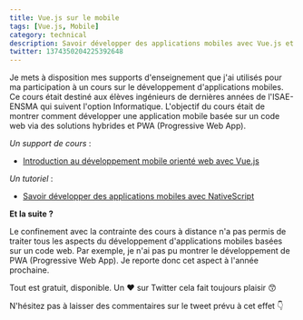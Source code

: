 ```yaml
---
title: Vue.js sur le mobile
tags: [Vue.js, Mobile]
category: technical
description: Savoir développer des applications mobiles avec Vue.js et NativeScript, un billet qui permet de résumer les supports d'enseignement que j'ai utilisés pour ma participation à un cours sur le développement d'applications mobiles
twitter: 1374350204225392648
---
```


Je mets à disposition mes supports d'enseignement que j'ai utilisés pour ma participation à un cours sur le développement d'applications mobiles. Ce cours était destiné aux élèves ingénieurs de dernières années de l'ISAE-ENSMA qui suivent l'option Informatique. L'objectif du cours était de montrer comment développer une application mobile basée sur un code web via des solutions hybrides et PWA (Progressive Web App).  

*Un support de cours* :

- [Introduction au développement mobile orienté web avec Vue.js](https://mickael-baron.fr/web/intro-dev-mobile-vuejs)

*Un tutoriel* :

- [Savoir développer des applications mobiles avec NativeScript](https://github.com/mickaelbaron/vuejs-nativescript-tutorial)

**Et la suite ?**

Le confinement avec la contrainte des cours à distance n'a pas permis de traiter tous les aspects du développement d'applications mobiles basées sur un code web. Par exemple, je n'ai pas pu montrer le développement de PWA (Progressive Web App). Je reporte donc cet aspect à l'année prochaine.

Tout est gratuit, disponible. Un ❤️ sur Twitter cela fait toujours plaisir 😙

N'hésitez pas à laisser des commentaires sur le tweet prévu à cet effet 👇